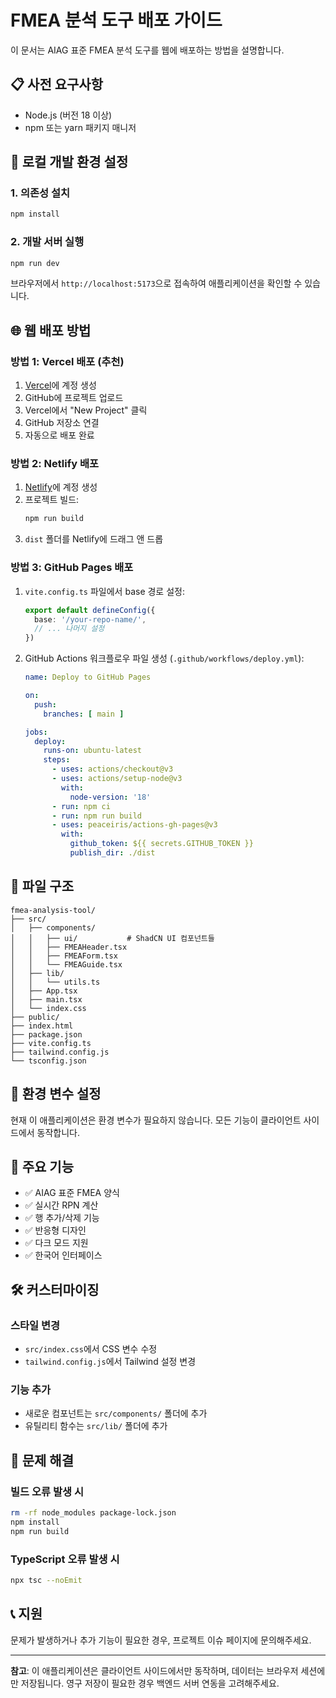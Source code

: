 # FMEA 분석 도구 배포 가이드

이 문서는 AIAG 표준 FMEA 분석 도구를 웹에 배포하는 방법을 설명합니다.

## 📋 사전 요구사항

- Node.js (버전 18 이상)
- npm 또는 yarn 패키지 매니저

## 🚀 로컬 개발 환경 설정

### 1. 의존성 설치

```bash
npm install
```

### 2. 개발 서버 실행

```bash
npm run dev
```

브라우저에서 `http://localhost:5173`으로 접속하여 애플리케이션을 확인할 수 있습니다.

## 🌐 웹 배포 방법

### 방법 1: Vercel 배포 (추천)

1. [Vercel](https://vercel.com)에 계정 생성
2. GitHub에 프로젝트 업로드
3. Vercel에서 "New Project" 클릭
4. GitHub 저장소 연결
5. 자동으로 배포 완료

### 방법 2: Netlify 배포

1. [Netlify](https://netlify.com)에 계정 생성
2. 프로젝트 빌드:
   ```bash
   npm run build
   ```
3. `dist` 폴더를 Netlify에 드래그 앤 드롭

### 방법 3: GitHub Pages 배포

1. `vite.config.ts` 파일에서 base 경로 설정:
   ```typescript
   export default defineConfig({
     base: '/your-repo-name/',
     // ... 나머지 설정
   })
   ```

2. GitHub Actions 워크플로우 파일 생성 (`.github/workflows/deploy.yml`):
   ```yaml
   name: Deploy to GitHub Pages
   
   on:
     push:
       branches: [ main ]
   
   jobs:
     deploy:
       runs-on: ubuntu-latest
       steps:
         - uses: actions/checkout@v3
         - uses: actions/setup-node@v3
           with:
             node-version: '18'
         - run: npm ci
         - run: npm run build
         - uses: peaceiris/actions-gh-pages@v3
           with:
             github_token: ${{ secrets.GITHUB_TOKEN }}
             publish_dir: ./dist
   ```

## 📁 파일 구조

```
fmea-analysis-tool/
├── src/
│   ├── components/
│   │   ├── ui/           # ShadCN UI 컴포넌트들
│   │   ├── FMEAHeader.tsx
│   │   ├── FMEAForm.tsx
│   │   └── FMEAGuide.tsx
│   ├── lib/
│   │   └── utils.ts
│   ├── App.tsx
│   ├── main.tsx
│   └── index.css
├── public/
├── index.html
├── package.json
├── vite.config.ts
├── tailwind.config.js
└── tsconfig.json
```

## 🔧 환경 변수 설정

현재 이 애플리케이션은 환경 변수가 필요하지 않습니다. 모든 기능이 클라이언트 사이드에서 동작합니다.

## 📱 주요 기능

- ✅ AIAG 표준 FMEA 양식
- ✅ 실시간 RPN 계산
- ✅ 행 추가/삭제 기능
- ✅ 반응형 디자인
- ✅ 다크 모드 지원
- ✅ 한국어 인터페이스

## 🛠 커스터마이징

### 스타일 변경
- `src/index.css`에서 CSS 변수 수정
- `tailwind.config.js`에서 Tailwind 설정 변경

### 기능 추가
- 새로운 컴포넌트는 `src/components/` 폴더에 추가
- 유틸리티 함수는 `src/lib/` 폴더에 추가

## 🐛 문제 해결

### 빌드 오류 발생 시
```bash
rm -rf node_modules package-lock.json
npm install
npm run build
```

### TypeScript 오류 발생 시
```bash
npx tsc --noEmit
```

## 📞 지원

문제가 발생하거나 추가 기능이 필요한 경우, 프로젝트 이슈 페이지에 문의해주세요.

---

**참고**: 이 애플리케이션은 클라이언트 사이드에서만 동작하며, 데이터는 브라우저 세션에만 저장됩니다. 영구 저장이 필요한 경우 백엔드 서버 연동을 고려해주세요.